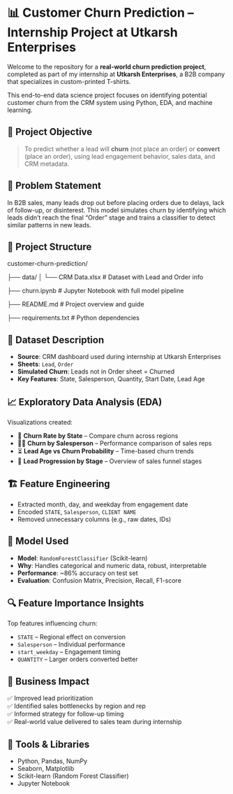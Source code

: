 # 📊 Customer Churn Prediction – Internship Project at Utkarsh Enterprises

Welcome to the repository for a **real-world churn prediction project**, completed as part of my internship at **Utkarsh Enterprises**, a B2B company that specializes in custom-printed T-shirts.

This end-to-end data science project focuses on identifying potential customer churn from the CRM system using Python, EDA, and machine learning.

## 🚀 Project Objective

> To predict whether a lead will **churn** (not place an order) or **convert** (place an order), using lead engagement behavior, sales data, and CRM metadata.

## 🧠 Problem Statement

In B2B sales, many leads drop out before placing orders due to delays, lack of follow-up, or disinterest. This model simulates churn by identifying which leads didn’t reach the final “Order” stage and trains a classifier to detect similar patterns in new leads.

## 📁 Project Structure
customer-churn-prediction/

├── data/
│   └── CRM Data.xlsx         # Dataset with Lead and Order info

├── churn.ipynb                     # Jupyter Notebook with full model pipeline

├── README.md                       # Project overview and guide

├── requirements.txt                # Python dependencies


## 🧾 Dataset Description

- **Source**: CRM dashboard used during internship at Utkarsh Enterprises
- **Sheets**: `Lead`, `Order`
- **Simulated Churn**: Leads not in Order sheet = Churned
- **Key Features**: State, Salesperson, Quantity, Start Date, Lead Age

## 📈 Exploratory Data Analysis (EDA)

Visualizations created:
- 📍 **Churn Rate by State** – Compare churn across regions
- 🧑‍💼 **Churn by Salesperson** – Performance comparison of sales reps
- ⏳ **Lead Age vs Churn Probability** – Time-based churn trends
- 🔄 **Lead Progression by Stage** – Overview of sales funnel stages


## 🏗️ Feature Engineering

- Extracted month, day, and weekday from engagement date
- Encoded `STATE`, `Salesperson`, `CLIENT NAME`
- Removed unnecessary columns (e.g., raw dates, IDs)

## 🤖 Model Used

- **Model**: `RandomForestClassifier` (Scikit-learn)
- **Why**: Handles categorical and numeric data, robust, interpretable
- **Performance**: ~86% accuracy on test set
- **Evaluation**: Confusion Matrix, Precision, Recall, F1-score

## 🔍 Feature Importance Insights

Top features influencing churn:
- `STATE` – Regional effect on conversion
- `Salesperson` – Individual performance
- `start_weekday` – Engagement timing
- `QUANTITY` – Larger orders converted better

## 💼 Business Impact

✅ Improved lead prioritization  
✅ Identified sales bottlenecks by region and rep  
✅ Informed strategy for follow-up timing  
✅ Real-world value delivered to sales team during internship

## 🚀 Tools & Libraries

- Python, Pandas, NumPy
- Seaborn, Matplotlib
- Scikit-learn (Random Forest Classifier)
- Jupyter Notebook

